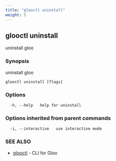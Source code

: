 ```yaml
---
title: "glooctl uninstall"
weight: 5
---
```

## glooctl uninstall

uninstall gloo

### Synopsis

uninstall gloo

```
glooctl uninstall [flags]
```

### Options

```
  -h, --help   help for uninstall
```

### Options inherited from parent commands

```
  -i, --interactive   use interactive mode
```

### SEE ALSO

* [glooctl](glooctl)	 - CLI for Gloo

